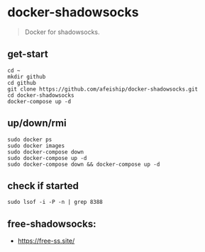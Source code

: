 # docker-shadowsocks
> Docker for shadowsocks.

## get-start
```shell
cd ~
mkdir github
cd github
git clone https://github.com/afeiship/docker-shadowsocks.git
cd docker-shadowsocks
docker-compose up -d
```

## up/down/rmi
```shell
sudo docker ps
sudo docker images
sudo docker-compose down 
sudo docker-compose up -d
sudo docker-compose down && docker-compose up -d
```

## check if started
```shell
sudo lsof -i -P -n | grep 8388
```

## free-shadowsocks:
+ https://free-ss.site/